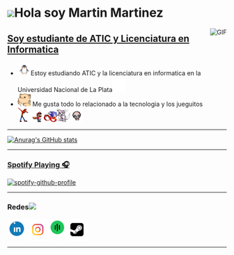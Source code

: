 # <img src="https://media.giphy.com/media/hvRJCLFzcasrR4ia7z/giphy.gif" width="21">Hola soy Martin Martinez

<a href="https://es.wikipedia.org/wiki/GitHub"><img align="right" alt="GIF" height="160px" src="https://media.giphy.com/media/du3J3cXyzhj75IOgvA/giphy.gif" />

## Soy estudiante de ATIC y Licenciatura en Informatica   

- <a href="[https://gifyu.com/image/SVdsV](https://www.linux.org/)"><img src="https://github.com/martimartineez/martimartineez/blob/main/penguin.gif" width="30"></a>Estoy estudiando ATIC y la licenciatura en informatica en la Universidad Nacional de La Plata<a href="https://www.info.unlp.edu.ar/"><img src="https://github.com/martimartineez/martimartineez/blob/main/Facu.gif" width="30">
- <a href="https://gifyu.com/image/SVdNO"><img src="https://github.com/martimartineez/martimartineez/blob/main/hyperkitty.gif" width="30" height="30"></a> Me gusta todo lo relacionado a la tecnologia y los jueguitos <a href="https://es.wikipedia.org/wiki/Crash_Bandicoot_(videojuego)"><img src="https://github.com/martimartineez/martimartineez/blob/main/crash.gif" width="30"><a href="https://es.wikipedia.org/wiki/Super_Mario_Bros._3"><img src="https://github.com/martimartineez/martimartineez/blob/main/2d-mario-running.gif" width="30"></a><a href="https://es.wikipedia.org/wiki/Sonic_the_Hedgehog_(videojuego_de_1991)"><img src="https://github.com/martimartineez/martimartineez/blob/main/sonic-the-hedgehog-prey-fnf.gif" width="30"></a><a href="https://es.wikipedia.org/wiki/Pok%C3%A9mon_diamante_y_Pok%C3%A9mon_perla"><img src="https://github.com/martimartineez/martimartineez/blob/main/dialga.gif" width="30"><a href="https://es.wikipedia.org/wiki/The_Binding_of_Isaac:_Rebirth"><img src="https://github.com/martimartineez/martimartineez/blob/main/isaac-dance.gif" width="30">










---

![Anurag's GitHub stats](https://github-readme-stats.vercel.app/api?username=martimartineez&show_icons=true&theme=algolia)

---





### Spotify Playing 🎧


[![spotify-github-profile](https://spotify-github-profile.vercel.app/api/view?uid=hntqme6aln21xygk3s92jwbx6&cover_image=true&theme=default&show_offline=true&background_color=121212&interchange=true)](https://spotify-github-profile.vercel.app/api/view?uid=hntqme6aln21xygk3s92jwbx6&redirect=true)



---

### Redes<a href="https://gifyu.com/image/Zy2f"><img src="https://github.com/milaan9/milaan9/blob/main/Handshake.gif" width="60"></a>


[<img align="left" alt="martimartineez | LinkedIn" width="45" height="45px" src="https://github.com/martimartineez/martimartineez/blob/main/linkdin.gif"/>][linkedin]
[<img align="left" alt="martimartineez | Instagram" width="50" height="50px" src="https://github.com/martimartineez/martimartineez/blob/main/Instagram.gif" />][instagram]
[<img align="left" alt="martimartineez | Spotify"  width="40" height="40px" src="https://github.com/martimartineez/martimartineez/blob/main/Spotify.gif" />][Spotify]
[<img align="left" alt="martimartineez | Steam"  width="50" height="50px" src="https://github.com/martimartineez/martimartineez/blob/main/Steam.gif" />][Steam]


<br />
<br />
<br />

---







[instagram]: https://www.instagram.com/martimartineez
[linkedin]: https://www.linkedin.com/in/martimartineez/
[Spotify]: https://open.spotify.com/user/hntqme6aln21xygk3s92jwbx6?si=749202fc8f0b4213
[Steam]: https://steamcommunity.com/id/martimartineez/



